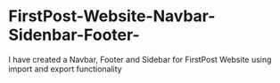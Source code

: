 # FirstPost-Website-Navbar-Sidenbar-Footer-
I have created a Navbar, Footer and Sidebar for FirstPost Website using import and export functionality
